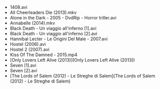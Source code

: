 * 1408.avi
* All Cheerleaders Die (2013).mkv
* Alone in the Dark - 2005 - DvdRip - Horror triller.avi
* Annabelle (2014).mkv
* Black Death - Un viaggio all'inferno [1].avi
* Black Death - Un viaggio all'inferno [2].avi
* Hannibal Lecter - Le Origini Del Male - 2007.avi
* Hostel (2006).avi
* Hostel 2 (2007).avi
* Kiss Of The Damned - 2015.mp4
* [Only Lovers Left Alive (2013)](Only Lovers Left Alive (2013))
* Seven [1].avi
* Seven [2].avi
* [The Lords of Salem (2012) - Le Streghe di Salem](The Lords of Salem (2012) - Le Streghe di Salem)
